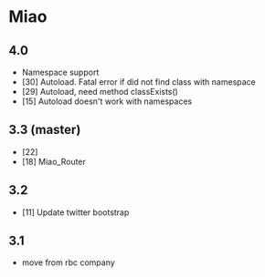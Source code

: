 # Miao

## 4.0
 * Namespace support
 * [30] Autoload. Fatal error if did not find class with namespace
 * [29] Autoload, need method classExists()
 * [15] Autoload doesn't work with namespaces

## 3.3 (master)
 * [22]
 * [18] Miao_Router

## 3.2
 * [11] Update twitter bootstrap

## 3.1
 * move from rbc company